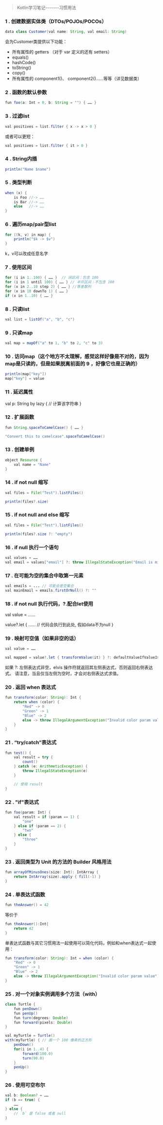 >Kotlin学习笔记-------习惯用法<br>
### 1 . 创建数据实体类（DTOs/POJOs/POCOs）
```java
data class Customer(val name: String, val email: String)
```
会为Customer类提供以下功能：<br>
* 所有属性的 getters （对于 var 定义的还有 setters）
* equals()
* hashCode()
* toString()
* copy()
* 所有属性的 component1()、 component2()……等等（详见数据类）

### 2 . 函数的默认参数
```java
fun foo(a: Int = 0, b: String = "") { …… }
```
### 3 . 过滤list
```java
val positives = list.filter { x -> x > 0 }
```
或者可以更短：
```java
val positives = list.filter { it > 0 }
```
### 4 . String内插
```java
println("Name $name")
```
### 5 . 类型判断
```java
when (x) {
    is Foo //-> ……
    is Bar //-> ……
    else   //-> ……
}
```
### 6 . 遍历map/pair型list
```java
for ((k, v) in map) {
    println("$k -> $v")
}
```
k，v可以改成任意名字
### 7 . 使用区间
```java
for (i in 1..100) { …… }  // 闭区间：包含 100
for (i in 1 until 100) { …… } // 半开区间：不包含 100
for (x in 2..10 step 2) { …… } //等差数列
for (x in 10 downTo 1) { …… }
if (x in 1..10) { …… }
```
### 8 . 只读list
```java
val list = listOf("a", "b", "c")
```
### 9 . 只读map
```java
val map = mapOf("a" to 1, "b" to 2, "c" to 3)
```
### 10 . 访问map（这个地方不太理解，感觉这样好像是不对的，因为map是只读的，但是如果脱离前面的 9 ，好像它也是正确的）
```java
println(map["key"])
map["key"] = value
```
### 11 . 延迟属性
val p: String by lazy {
    // 计算该字符串
}
### 12 . 扩展函数
```java
fun String.spaceToCamelCase() { …… }

"Convert this to camelcase".spaceToCamelCase()
```
### 13 . 创建单例
```java
object Resource {
    val name = "Name"
}
```
### 14 . if not null 缩写
```java
val files = File("Test").listFiles()

println(files?.size)
```
### 15 . if not null and else 缩写
```java
val files = File("Test").listFiles()

println(files?.size ?: "empty")
```
### 16 . if null 执行一个语句
```java
val values = ……
val email = values["email"] ?: throw IllegalStateException("Email is missing!")
```
### 17 . 在可能为空的集合中取第一元素
```java
val emails = ... // 可能会是空集合
val mainEmail = emails.firstOrNull() ?: ""
```
### 18 . if not null 执行代码，?.配合let使用
val value = ……

value?.let {
    …… // 代码会执行到此处, 假如data不为null
}
### 19 . 映射可空值（如果非空的话）
```java
val value = ……

val mapped = value?.let { transformValue(it) } ?: defaultValueIfValueIsNull
```
如果 ?: 左侧表达式非空，elvis 操作符就返回其左侧表达式，否则返回右侧表达式。 请注意，当且仅当左侧为空时，才会对右侧表达式求值。<br>
### 20 . 返回 when 表达式
```java
fun transform(color: String): Int {
    return when (color) {
        "Red" -> 0
        "Green" -> 1
        "Blue" -> 2
        else -> throw IllegalArgumentException("Invalid color param value")
    }
}
```
### 21 . “try/catch”表达式
```java
fun test() {
    val result = try {
        count()
    } catch (e: ArithmeticException) {
        throw IllegalStateException(e)
    }

    // 使用 result
}
```
### 22 . "if"表达式
```java
fun foo(param: Int) {
    val result = if (param == 1) {
        "one"
    } else if (param == 2) {
        "two"
    } else {
        "three"
    }
}
```
### 23 . 返回类型为 Unit 的方法的 Builder 风格用法
```java
fun arrayOfMinusOnes(size: Int): IntArray {
    return IntArray(size).apply { fill(-1) }
}
```
### 24 . 单表达式函数
```java
fun theAnswer() = 42
```
等价于
```java
fun theAnswer():Int{
    return 42
}
```
单表达式函数与其它习惯用法一起使用可以简化代码，例如和when表达式一起使用：
```java
fun transform(color: String): Int = when (color) {
    "Red" -> 0
    "Green" -> 1
    "Blue" -> 2
    else -> throw IllegalArgumentException("Invalid color param value")
}
```
### 25 . 对一个对象实例调用多个方法（with）
```java
class Turtle {
    fun penDown()
    fun penUp()
    fun turn(degrees: Double)
    fun forward(pixels: Double)
}

val myTurtle = Turtle()
with(myTurtle) { // 画一个 100 像素的正方形
    penDown()
    for(i in 1..4) {
        forward(100.0)
        turn(90.0)
    }
    penUp()
}
```
### 26 . 使用可空布尔
```java
val b: Boolean? = ……
if (b == true) {
    ……
} else {
    // `b` 是 false 或者 null
}
```


